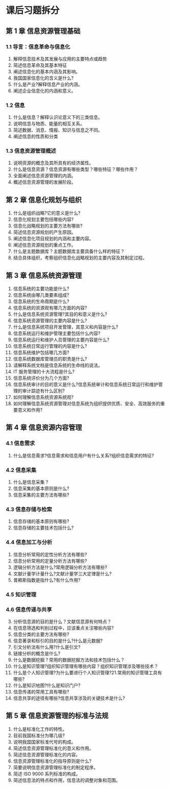 # 课后习题拆分

## 第 1 章 信息资源管理基础

### 1.1 导言：信息革命与信息化

1. 解释信息技术及其发展与应用的主要特点或趋势
2. 简述信息革命及其基本特征
3. 阐述信息化的基本内涵及其影响。
4. 我国国家信息化的含义是什么?
5. 什么是产业?解释信息产业的内涵。
6. 阐述企业信息化的内涵和意义。

### 1.2 信息

1. 什么是信息？解释认识论意义下的三类信息。
2. 说明信息与物质、能量的相互关系。
3. 简述数据、消息、情报、知识与信息之不同。
4. 阐述信息的性质和分类

### 1.3 信息资源管理概述

1. 说明资源的概念及其所具有的经济属性。
2. 什么是信息资源？信息资源有哪些类型？哪些特征？哪些作用？
3. 全面阐述信息资源管理的内涵。
4. 概述信息资源管理的发展阶段。

## 第 2 章 信息化规划与组织

1. 什么是组织战略?它的意义是什么?
2. 信息化规划主要包括哪些内容?
3. 信息化战略规划的主要方法有哪些?
4. 简述信息资源规划的产生原因。
5. 阐述信息化项目规划的内涵和主要内容。
6. 阐述信息资源规划的重点工作。
7. 什么是主题数据库？主题数据库主要具备什么样的特征？
8. 结合具体组织，考察组织信息化战略规划的主要内容及其制定过程。

## 第 3 章 信息系统资源管理

1. 信息系统的主要功能是什么?
2. 信息系统由哪几类要素组成?
3. 信息系统的生命周期是什么?
4. 信息系统的资源观有哪几方面的内容?
5. 什么是信息系统资源管理?其目的和意义是什么?
6. 信息系统资源管理的主要内容是什么?
7. 什么是信息系统项目开发管理，其意义和内容是什么?
8. 信息系统运行和维护管理主要包括什么内容?
9. 信息系统运行和维护人员管理的主要内容是什么?
10. 信息系统日常运行管理的内容是什么?
11. 信息系统维护包括哪几方面?
12. 信息系统数据库管理员的职责是什么?
13. 请解释系统文档是信息系统的生命线的说法。
14. IT 服务管理的十大流程是什么?
15. 信息系统评价分为几个方面?
16. 信息系统审计的目的意义是什么?信息系统审计和信息系统日常运行和维护管理的审计踪迹有什么区别?
17. 如何理解信息系统资源系统观?
18. 如何理解信息系统资源管理对信息系统为组织提供优质、安全、高效服务的重要意义和作用?

## 第 4 章 信息资源内容管理

### 4.1 信息需求

1. 什么是信息需求?信息需求和信息用户有什么关系?组织信息需求的特征?

### 4.2 信息采集

1. 什么是信息采集？
2. 信息采集的基本原则是什么?
3. 信息采集的主要方法有哪些?

### 4.3 信息存储与检索

1. 信息存储的基本原则有哪些?
2. 信息存储的主要技术包括什么?

### 4.4 信息加工与分析

1. 信息分析常用的定性分析方法有哪些?
2. 信息分析常用的定量分析方法有哪些?
3. 逻辑分析方法是什么?常用逻辑分析方法有哪些?
4. 文献计量学计量什么?文献计量学三大定律是什么?
5. 普赖斯指数是指什么?有什么作用?

### 4.5 知识管理

### 4.6 信息传递与共享

3. 分析信息源的目的是什么？文献信息源有何特点？
4. 在信息筛选和判别过程中，应该重点关注哪些内容?
5. 信息分类的主要方法有哪些?
6. 信息著录和标引的目的是什么?什么是元数据?
7. 引文分析法有什么用?什么是引文?
8. 链接分析的概念是什么?
9. 什么是数据挖掘？常用的数据挖掘方法和技术包括什么？
10. 什么是知识管理?组织知识管理有哪些内容？组织知识管理涉及哪些技术？
11. 什么是个人知识管理?为什么要进行个人知识管理?21.常用的知识管理工具有哪些?
12. 什么是知识地图?什么是知识门户?
13. 信息传递的常用工具有哪些?
14. 信息共享的途径有哪些?信息共享涉及的关键技术是什么?

## 第 5 章 信息资源管理的标准与法规

1. 什么是标准化工作的特性。
2. 目前我国标准分为哪几级?
3. 说明我国国家标准代号的构成。
4. 简述信息资源管理标准化的意义和作用。
5. 简述信息资源管理标准化的内容。
6. 信息资源管理标准化的指导原则是什么?
7. 简要说明信息资源管理标准化的制定程序。
8. 简述 ISO 9000 系列标准的构成。
9. 简述信息法的特点和作用，信息法的调整对象和范围。
